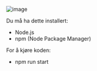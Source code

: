 ![image](https://github.com/Mapham1/PhamProsjekt/assets/31647379/326761fd-1972-4bcb-892a-b4f25e583b4e)

Du må ha dette installert:
- Node.js
- npm (Node Package Manager)

For å kjøre koden:
- npm run start
